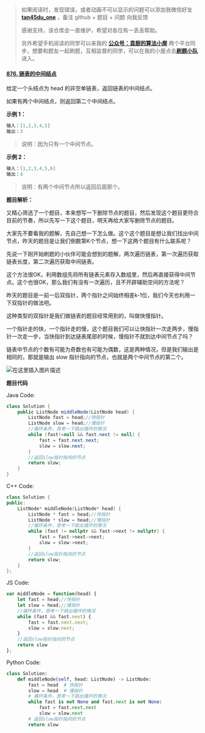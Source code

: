> 如果阅读时，发现错误，或者动画不可以显示的问题可以添加我微信好友  **[tan45du_one](https://raw.githubusercontent.com/tan45du/tan45du.github.io/master/个人微信.15egrcgqd94w.jpg)** ，备注  github  + 题目 + 问题  向我反馈
>
> 感谢支持，该仓库会一直维护，希望对各位有一丢丢帮助。
>
> 另外希望手机阅读的同学可以来我的 <u>[**公众号：袁厨的算法小屋**](https://raw.githubusercontent.com/tan45du/test/master/微信图片_20210320152235.2pthdebvh1c0.png)</u> 两个平台同步，想要和题友一起刷题，互相监督的同学，可以在我的小屋点击<u>[**刷题小队**](https://raw.githubusercontent.com/tan45du/test/master/微信图片_20210320152235.2pthdebvh1c0.png)</u>进入。 

#### [876. 链表的中间结点](https://leetcode-cn.com/problems/middle-of-the-linked-list/)

给定一个头结点为 head 的非空单链表，返回链表的中间结点。

如果有两个中间结点，则返回第二个中间结点。 

**示例 1：**

```java
输入：[1,2,3,4,5]
输出：3
```

> 说明：因为只有一个中间节点。

**示例 2：**

```java
输入：[1,2,3,4,5,6]
输出：4
```

> 说明：有两个中间节点所以返回后面那个。

**题目解析：**

又精心筛选了一个题目，本来想写一下删除节点的题目，然后发现这个题目更符合目前的节奏，所以先写一下这个题目，明天再给大家写删除节点的题目。

大家先不要看我的题解，先自己想一下怎么做。这个这个题目是想让我们找出中间节点，昨天的题目是让我们倒数第K个节点，想一下这两个题目有什么联系呢？

先说一下刚开始刷题的小伙伴可能会想到的题解，两次遍历链表，第一次遍历获取链表长度，第二次遍历获取中间链表。

这个方法很OK，利用数组先将所有链表元素存入数组里，然后再直接获得中间节点。这个也很OK，那么我们有没有一次遍历，且不开辟辅助空间的方法呢？

昨天的题目是一前一后双指针，两个指针之间始终相差k-1位，我们今天也利用一下双指针的做法吧。

这种类型的双指针是我们做链表的题目经常用到的，叫做快慢指针。

一个指针走的快，一个指针走的慢，这个题目我们可以让快指针一次走两步，慢指针一次走一步，当快指针到达链表尾部的时候，慢指针不就到达中间节点了吗？

链表中节点的个数有可能为奇数也有可能为偶数，这是两种情况，但是我们输出是相同的，那就是输出 slow 指针指向的节点，也就是两个中间节点的第二个。

![在这里插入图片描述](https://img-blog.csdnimg.cn/20210321131249789.gif)

**题目代码**

Java Code:

```java
class Solution {
    public ListNode middleNode(ListNode head) {
        ListNode fast = head;//快指针
        ListNode slow = head;//慢指针
        //循环条件，思考一下跳出循环的情况
        while (fast!=null && fast.next != null) {
            fast = fast.next.next;
            slow = slow.next;
        }
        //返回slow指针指向的节点
        return slow;             
    }
}
```

C++ Code:

```cpp
class Solution {
public:
    ListNode* middleNode(ListNode* head) {
        ListNode * fast = head;//快指针
        ListNode * slow = head;//慢指针
        //循环条件，思考一下跳出循环的情况
        while (fast != nullptr && fast->next != nullptr) {
            fast = fast->next->next;
            slow = slow->next;
        }
        //返回slow指针指向的节点
        return slow;             
    }
};
```

JS Code:

```js
var middleNode = function(head) {
    let fast = head;//快指针
    let slow = head;//慢指针
    //循环条件，思考一下跳出循环的情况
    while (fast && fast.next) {
        fast = fast.next.next;
        slow = slow.next;
    }
    //返回slow指针指向的节点
    return slow
};
```

Python Code:

```python
class Solution:
    def middleNode(self, head: ListNode) -> ListNode:
        fast = head  # 快指针
        slow = head  # 慢指针
        # 循环条件，思考一下跳出循环的情况
        while fast is not None and fast.next is not None:
            fast = fast.next.next
            slow = slow.next
        # 返回slow指针指向的节点
        return slow
```

